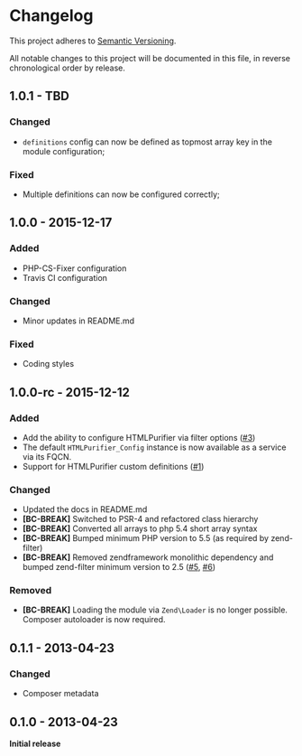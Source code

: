 # Changelog

This project adheres to [Semantic Versioning](http://semver.org/).

All notable changes to this project will be documented in this file, in reverse chronological order by release.

## 1.0.1 - TBD

### Changed
- `definitions` config can now be defined as topmost array key in the module configuration;

### Fixed
- Multiple definitions can now be configured correctly;

## 1.0.0 - 2015-12-17

### Added
- PHP-CS-Fixer configuration
- Travis CI configuration

### Changed
- Minor updates in README.md

### Fixed
- Coding styles


## 1.0.0-rc - 2015-12-12

### Added
- Add the ability to configure HTMLPurifier via filter options ([#3](https://github.com/Soflomo/Purifier/pull/3/))
- The default `HTMLPurifier_Config` instance is now available as a service via its FQCN.
- Support for HTMLPurifier custom definitions ([#1](https://github.com/juriansluiman/Soflomo-Purifier/pull/1))

### Changed
- Updated the docs in README.md
- **[BC-BREAK]** Switched to PSR-4 and refactored class hierarchy
- **[BC-BREAK]** Converted all arrays to php 5.4 short array syntax
- **[BC-BREAK]** Bumped minimum PHP version to 5.5 (as required by zend-filter)
- **[BC-BREAK]** Removed zendframework monolithic dependency and bumped zend-filter minimum version to 2.5 ([#5](https://github.com/Soflomo/Purifier/pull/5), [#6](https://github.com/Soflomo/Purifier/pull/6))

### Removed
- **[BC-BREAK]** Loading the module via `Zend\Loader` is no longer possible. Composer autoloader is now required.


## 0.1.1 - 2013-04-23

### Changed
- Composer metadata

## 0.1.0 - 2013-04-23

**Initial release**
